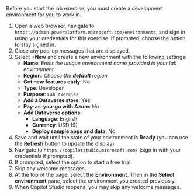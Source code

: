 
Before you start the lab exercise, you must create a development environment for you to work in.

1. Open a web browser, navigate to `https://admin.powerplatform.microsoft.com/environments`, and sign in using your credentials for this exercise. If prompted, choose the option to stay signed in.
1. Close any pop-up messages that are displayed.
1. Select **+New** and create a new environment with the following settings:
    - **Name**: *Enter the unique environment name provided in your lab environment*
    - **Region**: *Choose the **default** region*
    - **Get new features early**: No
    - **Type**: Developer
    - **Purpose**: `Lab exercise`
    - **Add a Dataverse store**: Yes
    - **Pay-as-you-go with Azure**: No
    - **Add Dataverse options**:
        - **Language**: English
        - **Currency**: USD ($)
        - **Deploy sample apps and data**: No
1. Save and wait until the state of your environment is **Ready** (you can use the **Refresh** button to update the display)
1. Navigate to `https://copilotstudio.microsoft.com/` (sign in with your credentials if prompted).
1. If prompted, select the option to start a free trial.
1. Skip any welcome messages.
1. At the top of the page, select the **Environment**. Then in the **Select environment** pane, select the environment you created previously.
1. When Copilot Studio reopens, you may skip any welcome messages.

